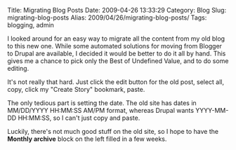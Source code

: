 Title: Migrating Blog Posts
Date: 2009-04-26 13:33:29
Category: Blog
Slug: migrating-blog-posts
Alias: 2009/04/26/migrating-blog-posts/
Tags: blogging, admin


I looked around for an easy way to migrate all the content from my old blog to this new one. While some automated solutions for moving from Blogger to Drupal are available, I decided it would be better to do it all by hand. This gives me a chance to pick only the Best of Undefined Value, and to do some editing.

It's not really that hard.  Just click the edit button for the old post, select all, copy, click my "Create Story" bookmark, paste.

The only tedious part is setting the date. The old site has dates in MM/DD/YYYY HH:MM:SS AM/PM format, whereas Drupal wants YYYY-MM-DD HH:MM:SS, so I can't just copy and paste.

Luckily, there's not much good stuff on the old site, so I hope to have the **Monthly archive** block on the left filled in a few weeks.


